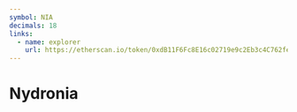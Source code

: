 ```yaml
---
symbol: NIA
decimals: 18
links:
  - name: explorer
    url: https://etherscan.io/token/0xdB11F6Fc8E16c02719e9c2Eb3c4C762feE8F5C5b
---
```


# Nydronia
